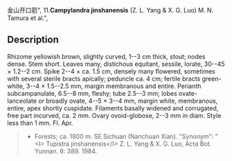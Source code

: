 金山开口箭",
11.**Campylandra jinshanensis** (Z. L. Yang & X. G. Luo) M. N. Tamura et al.",

## Description
Rhizome yellowish brown, slightly curved, 1--3 cm thick, stout; nodes dense. Stem short. Leaves many, distichous equitant, sessile, lorate, 30--45 × 1.2--2 cm. Spike 2--4 × ca. 1.5 cm, densely many flowered, sometimes with several sterile bracts apically; peduncle ca. 4 cm; fertile bracts green-white, 3--4 × 1.5--2.5 mm, margin membranous and entire. Perianth subcampanulate, 6.5--8 mm, fleshy; tube 2.5--3 mm; lobes ovate-lanceolate or broadly ovate, 4--5 × 3--4 mm, margin white, membranous, entire, apex shortly cuspidate. Filaments basally widened and corrugated, free part incurved, ca. 2 mm. Ovary ovoid-globose, 2--3 mm in diam. Style less than 1 mm. Fl. Apr.

> * Forests; ca. 1800 m. SE Sichuan (Nanchuan Xian).
  "Synonym": "&lt;I&gt; Tupistra jinshanensis&lt;/I&gt; Z. L. Yang &amp; X. G. Luo, Acta Bot. Yunnan. 6: 389. 1984.
